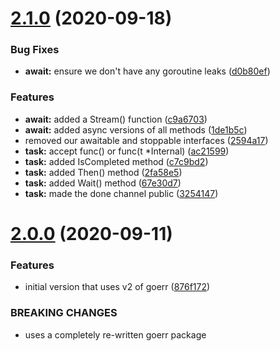 # [2.1.0](https://github.com/brad-jones/goasync/compare/v2.0.0...v2.1.0) (2020-09-18)


### Bug Fixes

* **await:** ensure we don't have any goroutine leaks ([d0b80ef](https://github.com/brad-jones/goasync/commit/d0b80effe3bea6a80eea4aa7a5c6059c04194ccd))


### Features

* **await:** added a Stream() function ([c9a6703](https://github.com/brad-jones/goasync/commit/c9a6703fdb4bd796c3e264bc9b5672b81d58c2eb))
* **await:** added async versions of all methods ([1de1b5c](https://github.com/brad-jones/goasync/commit/1de1b5cbed1c115a967e7c5a784769c17b2af835))
* removed our awaitable and stoppable interfaces ([2594a17](https://github.com/brad-jones/goasync/commit/2594a17a0a54adb2a453aa4d31f55c5cca179f9b))
* **task:** accept func() or func(t *Internal) ([ac21599](https://github.com/brad-jones/goasync/commit/ac215998cbcdf75ec7984fc58440c1b2e4a13f27))
* **task:** added IsCompleted method ([c7c9bd2](https://github.com/brad-jones/goasync/commit/c7c9bd2b20a2b6539e26336d88e2625b403286ec))
* **task:** added Then() method ([2fa58e5](https://github.com/brad-jones/goasync/commit/2fa58e51601f127b379ec95859e6c0e089d26f4b))
* **task:** added Wait() method ([67e30d7](https://github.com/brad-jones/goasync/commit/67e30d7b10700e28678fbeb81f9c0f6faa532f5e))
* **task:** made the done channel public ([3254147](https://github.com/brad-jones/goasync/commit/3254147abb444bcb2584dcc3b331aa7c8fd0059e))

# [2.0.0](https://github.com/brad-jones/goasync/compare/v1.0.0...v2.0.0) (2020-09-11)


### Features

* initial version that uses v2 of goerr ([876f172](https://github.com/brad-jones/goasync/commit/876f17218c7b454ef43d273d1c2a8bb8daaae018))


### BREAKING CHANGES

* uses a completely re-written goerr package
